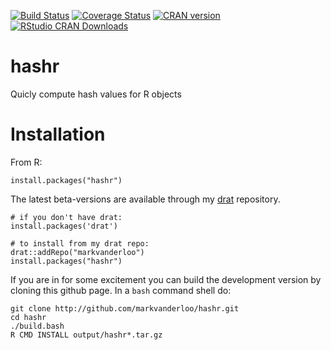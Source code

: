 [![Build Status](https://travis-ci.org/markvanderloo/hashr.svg)](https://travis-ci.org/markvanderloo/hashr) [![Coverage Status](https://coveralls.io/repos/markvanderloo/hashr/badge.svg?branch=master)](https://coveralls.io/r/markvanderloo/hashr?branch=master)
[![CRAN version](http://www.r-pkg.org/badges/version/hashr)](http://www.r-pkg.org/pkg/hashr)
[![RStudio CRAN Downloads](http://cranlogs.r-pkg.org/badges/hashr)](http://www.r-pkg.org/pkg/hashr)

# hashr
Quicly compute hash values for R objects

# Installation
From R:
```
install.packages("hashr")
```
The latest beta-versions are available through my [drat](http://www.r-pkg.org/pkg/drat) repository. 
```
# if you don't have drat:
install.packages('drat')

# to install from my drat repo:
drat::addRepo("markvanderloo")
install.packages("hashr")
```
If you are in for some excitement you can build the development version by cloning this github page.
In a `bash` command shell do:
```
git clone http://github.com/markvanderloo/hashr.git
cd hashr
./build.bash
R CMD INSTALL output/hashr*.tar.gz
```


